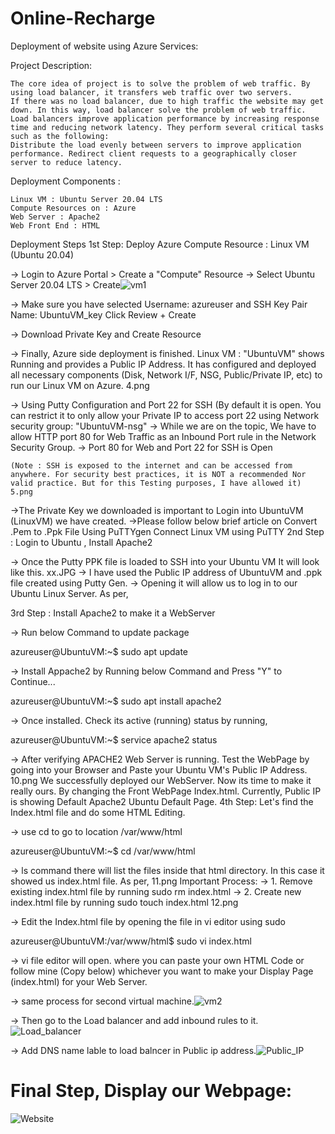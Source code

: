 # Online-Recharge
Deployment of website using Azure Services:

Project Description:

    The core idea of project is to solve the problem of web traffic. By using load balancer, it transfers web traffic over two servers. 
    If there was no load balancer, due to high traffic the website may get down. In this way, load balancer solve the problem of web traffic. 
    Load balancers improve application performance by increasing response time and reducing network latency. They perform several critical tasks such as the following: 
    Distribute the load evenly between servers to improve application performance. Redirect client requests to a geographically closer server to reduce latency.

Deployment Components :

    Linux VM : Ubuntu Server 20.04 LTS
    Compute Resources on : Azure
    Web Server : Apache2
    Web Front End : HTML

Deployment Steps
1st Step: Deploy Azure Compute Resource : Linux VM (Ubuntu 20.04)

-> Login to Azure Portal > Create a "Compute" Resource
-> Select Ubuntu Server 20.04 LTS > Create![vm1](https://github.com/kartik2181/Online-Recharge/assets/67506229/166a00bb-0746-4e45-889c-cd6af784dbd0)



-> Make sure you have selected
Username: azureuser and
SSH Key Pair Name: UbuntuVM_key
Click Review + Create 

-> Download Private Key and Create Resource


-> Finally, Azure side deployment is finished. Linux VM : "UbuntuVM" shows Running and provides a Public IP Address. It has configured and deployed all necessary components (Disk, Network I/F, NSG, Public/Private IP, etc) to run our Linux VM on Azure. 4.png

-> Using Putty Configuration and Port 22 for SSH (By default it is open. You can restrict it to only allow your Private IP to access port 22 using Network security group: "UbuntuVM-nsg"
-> While we are on the topic, We have to allow HTTP port 80 for Web Traffic as an Inbound Port rule in the Network Security Group.
-> Port 80 for Web and Port 22 for SSH is Open

    (Note : SSH is exposed to the internet and can be accessed from anywhere. For security best practices, it is NOT a recommended Nor valid practice. But for this Testing purposes, I have allowed it)
    5.png

->The Private Key we downloaded is important to Login into UbuntuVM (LinuxVM) we have created.
->Please follow below brief article on
Convert .Pem to .Ppk File Using PuTTYgen
Connect Linux VM using PuTTY
2nd Step : Login to Ubuntu , Install Apache2

-> Once the Putty PPK file is loaded to SSH into your Ubuntu VM
It will look like this.
xx.JPG -> I have used the Public IP address of UbuntuVM and .ppk file created using Putty Gen.
-> Opening it will allow us to log in to our Ubuntu Linux Server. As per,

3rd Step : Install Apache2 to make it a WebServer

-> Run below Command to update package

azureuser@UbuntuVM:~$ sudo apt update


-> Install Appache2 by Running below Command and Press "Y" to Continue...

azureuser@UbuntuVM:~$ sudo apt install apache2

 -> Once installed. Check its active (running) status by running,

azureuser@UbuntuVM:~$ service apache2 status

-> After verifying APACHE2 Web Server is running. Test the WebPage by going into your Browser and Paste your Ubuntu VM's Public IP Address. 10.png We successfully deployed our WebServer. Now its time to make it really ours. By changing the Front WebPage Index.html.
Currently, Public IP is showing Default Apache2 Ubuntu Default Page.
4th Step: Let's find the Index.html file and do some HTML Editing.

-> use cd to go to location /var/www/html

azureuser@UbuntuVM:~$ cd /var/www/html

-> ls command there will list the files inside that html directory. In this case it showed us index.html file. As per, 11.png
Important Process: -> 1. Remove existing index.html file by running sudo rm index.html -> 2. Create new index.html file by running sudo touch index.html 12.png

-> Edit the Index.html file by opening the file in vi editor using sudo

azureuser@UbuntuVM:/var/www/html$ sudo vi index.html

-> vi file editor will open. where you can paste your own HTML Code or follow mine (Copy below) whichever you want to make your Display Page (index.html) for your Web Server.

-> same process for second virtual machine.![vm2](https://github.com/kartik2181/Online-Recharge/assets/67506229/8d2c5022-bea3-4f9e-bccd-20721f85551c)

-> Then go to the Load balancer and add inbound rules to it.![Load_balancer](https://github.com/kartik2181/Online-Recharge/assets/67506229/a094886c-e387-4eca-9861-83e579314fc8)

-> Add DNS name lable to load balncer in Public ip address.![Public_IP](https://github.com/kartik2181/Online-Recharge/assets/67506229/f4a791c0-982f-4042-ba32-080f59225509)

# Final Step, Display our Webpage:
![Website](https://github.com/kartik2181/Online-Recharge/assets/67506229/98199172-b22a-49d8-870e-2f846a968302)





